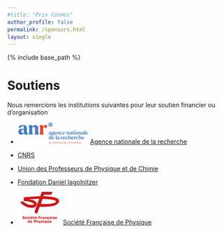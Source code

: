 ```yaml
---
#title: "Prix Cosmos"
author_profile: false
permalink: /sponsors.html
layout: single
---
```


{% include base_path %}



# Soutiens

Nous remercions les institutions suivantes pour leur soutien financier ou d’organisation

* ![ANR](/images/anr-logo-2021_small.png) [Agence
nationale de la recherche](http://www.anr.fr)

* [CNRS](http://www.cnrs.fr)

* [Union des Professeurs de Physique et de Chimie](https://www.udppc.asso.fr)

* [Fondation Daniel Iagolnitzer](https://www.fondationdefrance.org/fr/annuaire-des-fondations/fondation-daniel-iagolnitzer)

* ![SFP](/images/logo_sfp.jpg) [Société Française de Physique](https://www.sfpnet.fr)
